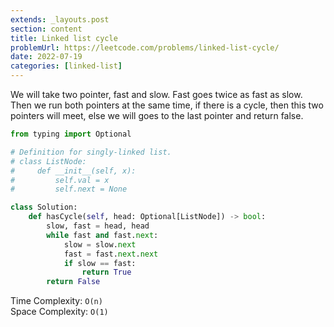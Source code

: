```yaml
---
extends: _layouts.post
section: content
title: Linked list cycle
problemUrl: https://leetcode.com/problems/linked-list-cycle/
date: 2022-07-19
categories: [linked-list]
---
```


We will take two pointer, fast and slow. Fast goes twice as fast as slow. Then we run both pointers at the same time, if there is a cycle, then this two pointers will meet, else we will goes to the last pointer and return false.

```python
from typing import Optional

# Definition for singly-linked list.
# class ListNode:
#     def __init__(self, x):
#         self.val = x
#         self.next = None

class Solution:
    def hasCycle(self, head: Optional[ListNode]) -> bool:
        slow, fast = head, head
        while fast and fast.next:
            slow = slow.next
            fast = fast.next.next
            if slow == fast:
                return True
        return False
```

Time Complexity: `O(n)` <br/>
Space Complexity: `O(1)`